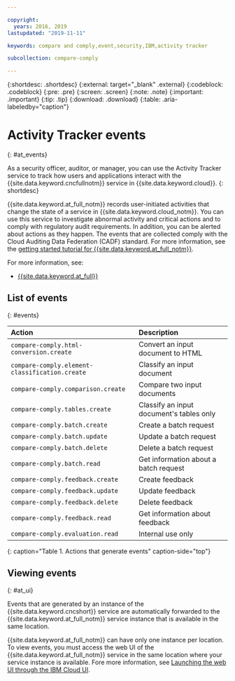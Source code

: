 ```yaml
---

copyright:
  years: 2016, 2019
lastupdated: "2019-11-11"

keywords: compare and comply,event,security,IBM,activity tracker

subcollection: compare-comply

---
```


{:shortdesc: .shortdesc}
{:external: target="_blank" .external}
{:codeblock: .codeblock}
{:pre: .pre}
{:screen: .screen}
{:note: .note}
{:important: .important}
{:tip: .tip}
{:download: .download}
{:table: .aria-labeledby="caption"}

# Activity Tracker events
{: #at_events}

As a security officer, auditor, or manager, you can use the Activity Tracker service to track how users and applications interact with the {{site.data.keyword.cncfullnotm}} service in {{site.data.keyword.cloud}}.
{: shortdesc}

{{site.data.keyword.at_full_notm}} records user-initiated activities that change the state of a service in {{site.data.keyword.cloud_notm}}. You can use this service to investigate abnormal activity and critical actions and to comply with regulatory audit requirements. In addition, you can be alerted about actions as they happen. The events that are collected comply with the Cloud Auditing Data Federation (CADF) standard. For more information, see the [getting started tutorial for {{site.data.keyword.at_full_notm}}](/docs/Activity-Tracker-with-LogDNA?topic=logdnaat-getting-started#getting-started).

For more information, see:
* [{{site.data.keyword.at_full}}](/docs/Activity-Tracker-with-LogDNA?topic=logdnaat-getting-started#getting-started)

## List of events
{: #events}

| Action | Description | 
|:-----------------|:-----------------|
| `compare-comply.html-conversion.create` | Convert an input document to HTML |
| `compare-comply.element-classification.create` | Classify an input document |
| `compare-comply.comparison.create` | Compare two input documents |
| `compare-comply.tables.create` | Classify an input document's tables only |
| `compare-comply.batch.create` | Create a batch request |
| `compare-comply.batch.update` | Update a batch request |
| `compare-comply.batch.delete` | Delete a batch request |
| `compare-comply.batch.read` | Get information about a batch request |
| `compare-comply.feedback.create` | Create feedback |
| `compare-comply.feedback.update` | Update feedback |
| `compare-comply.feedback.delete` | Delete feedback |
| `compare-comply.feedback.read` | Get information about feedback |
| `compare-comply.evaluation.read` | Internal use only |
{: caption="Table 1. Actions that generate events" caption-side="top"}

## Viewing events
{: #at_ui}

Events that are generated by an instance of the {{site.data.keyword.cncshort}} service are automatically forwarded to the {{site.data.keyword.at_full_notm}} service instance that is available in the same location.

{{site.data.keyword.at_full_notm}} can have only one instance per location. To view events, you must access the web UI of the {{site.data.keyword.at_full_notm}} service in the same location where your service instance is available. Fore more information, see [Launching the web UI through the IBM Cloud UI](/docs/Activity-Tracker-with-LogDNA?topic=logdnaat-launch#launch_step2).
